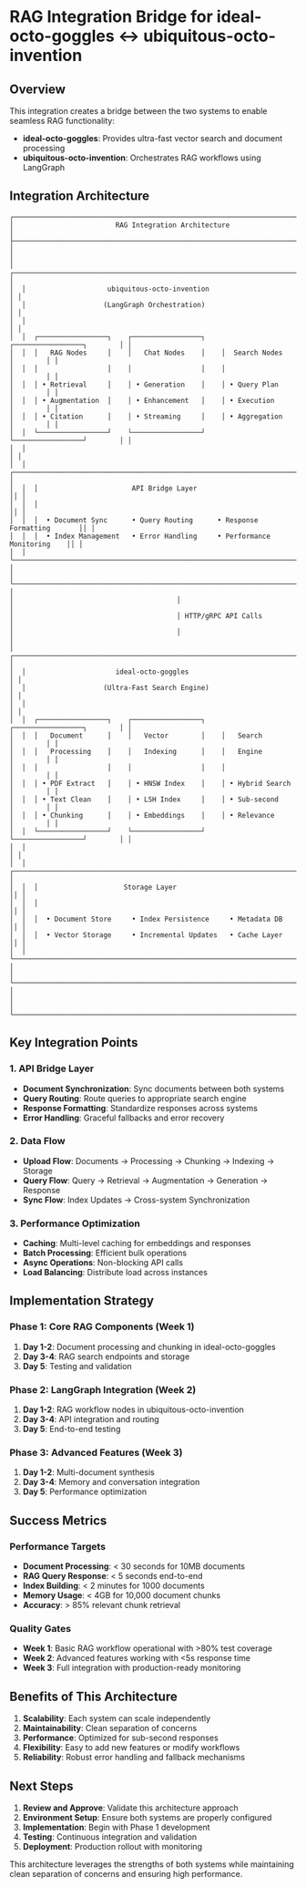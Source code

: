 # RAG Integration Bridge for ideal-octo-goggles ↔ ubiquitous-octo-invention

## Overview
This integration creates a bridge between the two systems to enable seamless RAG functionality:
- **ideal-octo-goggles**: Provides ultra-fast vector search and document processing
- **ubiquitous-octo-invention**: Orchestrates RAG workflows using LangGraph

## Integration Architecture

```
┌─────────────────────────────────────────────────────────────────────────────────┐
│                         RAG Integration Architecture                             │
├─────────────────────────────────────────────────────────────────────────────────┤
│                                                                                 │
│  ┌─────────────────────────────────────────────────────────────────────────────┐ │
│  │                    ubiquitous-octo-invention                                │ │
│  │                   (LangGraph Orchestration)                                 │ │
│  │                                                                             │ │
│  │  ┌─────────────────┐    ┌─────────────────┐    ┌─────────────────┐        │ │
│  │  │   RAG Nodes     │    │   Chat Nodes    │    │  Search Nodes   │        │ │
│  │  │                 │    │                 │    │                 │        │ │
│  │  │ • Retrieval     │    │ • Generation    │    │ • Query Plan    │        │ │
│  │  │ • Augmentation  │    │ • Enhancement   │    │ • Execution     │        │ │
│  │  │ • Citation      │    │ • Streaming     │    │ • Aggregation   │        │ │
│  │  └─────────────────┘    └─────────────────┘    └─────────────────┘        │ │
│  │                                                                             │ │
│  │  ┌─────────────────────────────────────────────────────────────────────────┐│ │
│  │  │                       API Bridge Layer                                 ││ │
│  │  │                                                                         ││ │
│  │  │  • Document Sync      • Query Routing      • Response Formatting       ││ │
│  │  │  • Index Management   • Error Handling     • Performance Monitoring    ││ │
│  │  └─────────────────────────────────────────────────────────────────────────┘│ │
│  └─────────────────────────────────────────────────────────────────────────────┘ │
│                                        │                                         │
│                                        │ HTTP/gRPC API Calls                     │
│                                        │                                         │
│  ┌─────────────────────────────────────────────────────────────────────────────┐ │
│  │                      ideal-octo-goggles                                     │ │
│  │                   (Ultra-Fast Search Engine)                                │ │
│  │                                                                             │ │
│  │  ┌─────────────────┐    ┌─────────────────┐    ┌─────────────────┐        │ │
│  │  │   Document      │    │   Vector        │    │   Search        │        │ │
│  │  │   Processing    │    │   Indexing      │    │   Engine        │        │ │
│  │  │                 │    │                 │    │                 │        │ │
│  │  │ • PDF Extract   │    │ • HNSW Index    │    │ • Hybrid Search │        │ │
│  │  │ • Text Clean    │    │ • LSH Index     │    │ • Sub-second    │        │ │
│  │  │ • Chunking      │    │ • Embeddings    │    │ • Relevance     │        │ │
│  │  └─────────────────┘    └─────────────────┘    └─────────────────┘        │ │
│  │                                                                             │ │
│  │  ┌─────────────────────────────────────────────────────────────────────────┐│ │
│  │  │                     Storage Layer                                       ││ │
│  │  │                                                                         ││ │
│  │  │  • Document Store     • Index Persistence     • Metadata DB            ││ │
│  │  │  • Vector Storage     • Incremental Updates   • Cache Layer            ││ │
│  │  └─────────────────────────────────────────────────────────────────────────┘│ │
│  └─────────────────────────────────────────────────────────────────────────────┘ │
│                                                                                 │
└─────────────────────────────────────────────────────────────────────────────────┘
```

## Key Integration Points

### 1. API Bridge Layer
- **Document Synchronization**: Sync documents between both systems
- **Query Routing**: Route queries to appropriate search engine
- **Response Formatting**: Standardize responses across systems
- **Error Handling**: Graceful fallbacks and error recovery

### 2. Data Flow
- **Upload Flow**: Documents → Processing → Chunking → Indexing → Storage
- **Query Flow**: Query → Retrieval → Augmentation → Generation → Response
- **Sync Flow**: Index Updates → Cross-system Synchronization

### 3. Performance Optimization
- **Caching**: Multi-level caching for embeddings and responses
- **Batch Processing**: Efficient bulk operations
- **Async Operations**: Non-blocking API calls
- **Load Balancing**: Distribute load across instances

## Implementation Strategy

### Phase 1: Core RAG Components (Week 1)
1. **Day 1-2**: Document processing and chunking in ideal-octo-goggles
2. **Day 3-4**: RAG search endpoints and storage
3. **Day 5**: Testing and validation

### Phase 2: LangGraph Integration (Week 2)
1. **Day 1-2**: RAG workflow nodes in ubiquitous-octo-invention
2. **Day 3-4**: API integration and routing
3. **Day 5**: End-to-end testing

### Phase 3: Advanced Features (Week 3)
1. **Day 1-2**: Multi-document synthesis
2. **Day 3-4**: Memory and conversation integration
3. **Day 5**: Performance optimization

## Success Metrics

### Performance Targets
- **Document Processing**: < 30 seconds for 10MB documents
- **RAG Query Response**: < 5 seconds end-to-end
- **Index Building**: < 2 minutes for 1000 documents
- **Memory Usage**: < 4GB for 10,000 document chunks
- **Accuracy**: > 85% relevant chunk retrieval

### Quality Gates
- **Week 1**: Basic RAG workflow operational with >80% test coverage
- **Week 2**: Advanced features working with <5s response time
- **Week 3**: Full integration with production-ready monitoring

## Benefits of This Architecture

1. **Scalability**: Each system can scale independently
2. **Maintainability**: Clean separation of concerns
3. **Performance**: Optimized for sub-second responses
4. **Flexibility**: Easy to add new features or modify workflows
5. **Reliability**: Robust error handling and fallback mechanisms

## Next Steps

1. **Review and Approve**: Validate this architecture approach
2. **Environment Setup**: Ensure both systems are properly configured
3. **Implementation**: Begin with Phase 1 development
4. **Testing**: Continuous integration and validation
5. **Deployment**: Production rollout with monitoring

This architecture leverages the strengths of both systems while maintaining clean separation of concerns and ensuring high performance.
